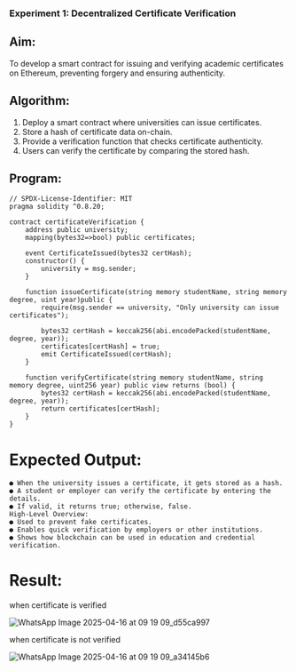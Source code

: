 ### Experiment 1: Decentralized Certificate Verification
## Aim:
  To develop a smart contract for issuing and verifying academic certificates on Ethereum, preventing forgery and ensuring authenticity.
## Algorithm:
1. Deploy a smart contract where universities can issue certificates.
2. Store a hash of certificate data on-chain.
3. Provide a verification function that checks certificate authenticity.
4. Users can verify the certificate by comparing the stored hash.
## Program:
```
// SPDX-License-Identifier: MIT
pragma solidity ^0.8.20;

contract certificateVerification {
    address public university;
    mapping(bytes32=>bool) public certificates;

    event CertificateIssued(bytes32 certHash);
    constructor() {
        university = msg.sender;
    }

    function issueCertificate(string memory studentName, string memory degree, uint year)public {
        require(msg.sender == university, "Only university can issue certificates");

        bytes32 certHash = keccak256(abi.encodePacked(studentName, degree, year));
        certificates[certHash] = true;
        emit CertificateIssued(certHash);
    }

    function verifyCertificate(string memory studentName, string memory degree, uint256 year) public view returns (bool) {
        bytes32 certHash = keccak256(abi.encodePacked(studentName, degree, year));
        return certificates[certHash];
    }
}
```
# Expected Output:
```
● When the university issues a certificate, it gets stored as a hash.
● A student or employer can verify the certificate by entering the details.
● If valid, it returns true; otherwise, false.
High-Level Overview:
● Used to prevent fake certificates.
● Enables quick verification by employers or other institutions.
● Shows how blockchain can be used in education and credential verification.
```
# Result:
when certificate is verified

![WhatsApp Image 2025-04-16 at 09 19 09_d55ca997](https://github.com/user-attachments/assets/a44195c4-1083-4ee8-8d67-9291f6472c6b)

when certificate is not verified

![WhatsApp Image 2025-04-16 at 09 19 09_a34145b6](https://github.com/user-attachments/assets/75a55264-2276-40c3-b42c-aaefb205d38c)



